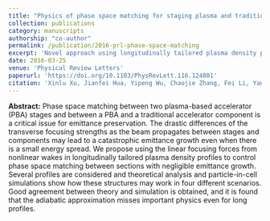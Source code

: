 ```yaml
---
title: "Physics of phase space matching for staging plasma and traditional accelerator components using longitudinally tailored plasma profiles"
collection: publications
category: manuscripts
authorship: "co-author"
permalink: /publication/2016-prl-phase-space-matching
excerpt: 'Novel approach using longitudinally tailored plasma density profiles to achieve phase space matching between plasma accelerator stages and traditional accelerator components with negligible emittance growth.'
date: 2016-03-25
venue: 'Physical Review Letters'
paperurl: 'https://doi.org/10.1103/PhysRevLett.116.124801'
citation: 'Xinlu Xu, Jianfei Hua, Yipeng Wu, Chaojie Zhang, Fei Li, Yang Wan, Chi-Hao Pai, Wei Lu, Weiming An, Peicheng Yu, Mark J. Hogan, Chan Joshi, Warren B. Mori, "Physics of phase space matching for staging plasma and traditional accelerator components using longitudinally tailored plasma profiles," <i>Phys. Rev. Lett.</i> 116, 124801 (2016).'
---
```


**Abstract:** Phase space matching between two plasma-based accelerator (PBA) stages and between a PBA and a traditional accelerator component is a critical issue for emittance preservation. The drastic differences of the transverse focusing strengths as the beam propagates between stages and components may lead to a catastrophic emittance growth even when there is a small energy spread. We propose using the linear focusing forces from nonlinear wakes in longitudinally tailored plasma density profiles to control phase space matching between sections with negligible emittance growth. Several profiles are considered and theoretical analysis and particle-in-cell simulations show how these structures may work in four different scenarios. Good agreement between theory and simulation is obtained, and it is found that the adiabatic approximation misses important physics even for long profiles.

